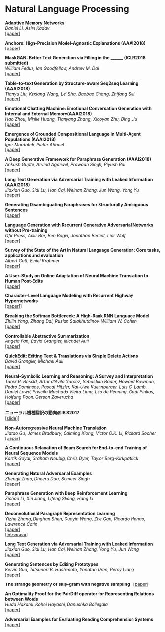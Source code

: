 # Natural Language Processing  

**Adaptive Memory Networks**  
*Daniel Li, Asim Kadav*  
[[paper](https://arxiv.org/abs/1802.00510)]  

**Anchors: High-Precision Model-Agnostic Explanations (AAAI2018)**  
[[paper](http://sameersingh.org/files/papers/anchors-aaai18.pdf)]  

**MaskGAN: Better Text Generation via Filling in the ______ (ICLR2018 submitted)**  
*William Fedus, Ian Goodfellow, Andrew M. Dai*  
[[paper](https://arxiv.org/abs/1801.07736)]  

**Table-to-text Generation by Structure-aware Seq2seq Learning (AAAI2018)**  
*Tianyu Liu, Kexiang Wang, Lei Sha, Baobao Chang, Zhifang Sui*  
[[paper](https://arxiv.org/abs/1711.09724)]  

**Emotional Chatting Machine: Emotional Conversation Generation with Internal and External Memory(AAAI2018)**  
*Hao Zhou, Minlie Huang, Tianyang Zhang, Xiaoyan Zhu, Bing Liu*  
[[paper](https://arxiv.org/abs/1704.01074)]  

**Emergence of Grounded Compositional Language in Multi-Agent Populations (AAAI2018)**  
*Igor Mordatch, Pieter Abbeel*  
[[paper](https://arxiv.org/abs/1703.04908)]  

**A Deep Generative Framework for Paraphrase Generation (AAAI2018)**  
*Ankush Gupta, Arvind Agarwal, Prawaan Singh, Piyush Rai*  
[[paper](https://arxiv.org/abs/1709.05074)]  

**Long Text Generation via Adversarial Training with Leaked Information (AAAI2018)**  
*Jiaxian Guo, Sidi Lu, Han Cai, Weinan Zhang, Jun Wang, Yong Yu*  
[[paper](https://arxiv.org/abs/1709.08624)]  

**Generating Disambiguating Paraphrases for Structurally Ambiguous Sentences**  
[[paper](http://aclweb.org/anthology/W16-1718)]  

**Language Generation with Recurrent Generative Adversarial Networks without Pre-training**  
*Ofir Press, Amir Bar, Ben Bogin, Jonathan Berant, Lior Wolf*  
[[paper](https://arxiv.org/abs/1706.01399)]  

**Survey of the State of the Art in Natural Language Generation: Core tasks, applications and evaluation**  
*Albert Gatt, Emiel Krahmer*  
[[paper](https://arxiv.org/abs/1703.09902)]  

**A User-Study on Online Adaptation of Neural Machine Translation to Human Post-Edits**   
[[paper](https://arxiv.org/abs/1712.04853)]  

**Character-Level Language Modeling with Recurrent Highway Hypernetworks**  
[[paper](http://papers.nips.cc/paper/6919-language-modeling-with-recurrent-highway-hypernetworks.pdf)]]  

**Breaking the Softmax Bottleneck: A High-Rank RNN Language Model**  
*Zhilin Yang, Zihang Dai, Ruslan Salakhutdinov, William W. Cohen*  
[[paper](https://arxiv.org/abs/1711.03953)]  

**Controllable Abstractive Summarization**  
*Angela Fan, David Grangier, Michael Auli*  
[[paper](https://arxiv.org/abs/1711.05217)]  

**QuickEdit: Editing Text & Translations via Simple Delete Actions**  
*David Grangier, Michael Auli*  
[[paper](https://arxiv.org/abs/1711.04805)]  

**Neural-Symbolic Learning and Reasoning: A Survey and Interpretation**  
*Tarek R. Besold, Artur d'Avila Garcez, Sebastian Bader, Howard Bowman, Pedro Domingos, Pascal Hitzler, Kai-Uwe Kuehnberger, Luis C. Lamb, Daniel Lowd, Priscila Machado Vieira Lima, Leo de Penning, Gadi Pinkas, Hoifung Poon, Gerson Zaverucha*  
[[paper](https://arxiv.org/abs/1711.03902)]  

**ニューラル機械翻訳の動向@IBIS2017**  
[[slide](https://www.slideshare.net/ToshiakiNakazawa/ibis2017)]]

**Non-Autoregressive Neural Machine Translation**  
*Jiatao Gu, James Bradbury, Caiming Xiong, Victor O.K. Li, Richard Socher*  
[[paper](https://arxiv.org/abs/1711.02281)]  

**A Continuous Relaxation of Beam Search for End-to-end Training of Neural Sequence Models**  
*Kartik Goyal, Graham Neubig, Chris Dyer, Taylor Berg-Kirkpatrick*  
[[paper](https://arxiv.org/abs/1708.00111)]  

**Generating Natural Adversarial Examples**  
*Zhengli Zhao, Dheeru Dua, Sameer Singh*  
[[paper](https://arxiv.org/abs/1710.11342)]  

**Paraphrase Generation with Deep Reinforcement Learning**  
*Zichao Li, Xin Jiang, Lifeng Shang, Hang Li*  
[[paper](https://arxiv.org/abs/1711.00279)]  

**Deconvolutional Paragraph Representation Learning**  
*Yizhe Zhang, Dinghan Shen, Guoyin Wang, Zhe Gan, Ricardo Henao, Lawrence Carin*  
[[paper](https://arxiv.org/abs/1708.04729)]  
[[introduce](http://shunk031.me/paper-survey/paper-summary/NLP/Deconvolutional_Paragraph_Representation_Learning)]  

**Long Text Generation via Adversarial Training with Leaked Information**  
*Jiaxian Guo, Sidi Lu, Han Cai, Weinan Zhang, Yong Yu, Jun Wang*  
[[paper](https://arxiv.org/abs/1709.08624)]  

**Generating Sentences by Editing Prototypes**  
*Kelvin Guu, Tatsunori B. Hashimoto, Yonatan Oren, Percy Liang*  
[[paper](https://arxiv.org/abs/1709.08878)]  

**The strange geometry of skip-gram with negative sampling**  
[[paper](http://aclweb.org/anthology/D17-1307)]  

**An Optimality Proof for the PairDiff operator for Representing Relations between Words**  
*Huda Hakami, Kohei Hayashi, Danushka Bollegala*  
[[paper](https://arxiv.org/abs/1709.06673)]  

**Adversarial Examples for Evaluating Reading Comprehension Systems**    
[[paper](https://nlp.stanford.edu/pubs/jia2017adversarial.pdf)]  
